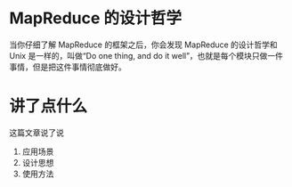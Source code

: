 # MapReduce 的设计哲学

当你仔细了解 MapReduce 的框架之后，你会发现 MapReduce 的设计哲学和 Unix 是一样的，叫做“Do one thing, and do it well”，也就是每个模块只做一件事情，但是把这件事情彻底做好。



# 讲了点什么

这篇文章说了说

1. 应用场景
2. 设计思想
3. 使用方法


